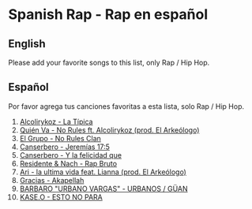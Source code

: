 ﻿# Spanish Rap - Rap en español

## English
Please add your favorite songs to this list, only Rap / Hip Hop. 

## Español
Por favor agrega tus canciones favoritas a esta lista, solo Rap / Hip Hop. 

1. [Alcolirykoz - La Típica](https://www.youtube.com/watch?v=LqoVJPFAbf4)
2. [Quién Va - No Rules ft. Alcolirykoz (prod. El Arkeólogo)](https://www.youtube.com/watch?v=mF_8BMwhH5A)
3. [El Grupo - No Rules Clan](https://www.youtube.com/watch?v=iqALezmiBnM)
4. [Canserbero - Jeremías 17:5](https://www.youtube.com/watch?v=a9jxNusr0tE)
5. [Canserbero - Y la felicidad que](https://www.youtube.com/watch?v=VtM2fspH3CE)
6. [Residente & Nach - Rap Bruto](https://www.youtube.com/watch?v=vFAOKWaEctg)
7. [Ari - la ultima vida feat. Lianna (prod. El Arkeólogo)](https://www.youtube.com/watch?v=q0b4zwYGDVg)
8. [Gracias - Akapellah](https://www.youtube.com/watch?v=1foJW6XHK0U)
9. [BARBARO "URBANO VARGAS" - URBANOS / GÜAN](https://youtu.be/VmDtr2R9rd8)
10. [KASE.O - ESTO NO PARA](https://youtu.be/9JAAh8P-PnU)
